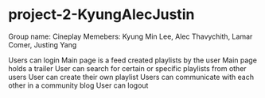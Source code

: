 # project-2-KyungAlecJustin

Group name: Cineplay
Memebers: Kyung Min Lee, Alec Thavychith, Lamar Comer, Justing Yang

Users can login
Main page is a feed created playlists by the user
Main page holds a trailer
User can search for certain or specific playlists from other users
User can create their own playlist 
Users can communicate with each other in a community blog
User can logout
